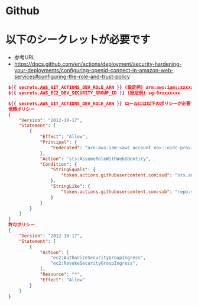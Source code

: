 # Github

# 以下のシークレットが必要です

- 参考URL
- <https://docs.github.com/en/actions/deployment/security-hardening-your-deployments/configuring-openid-connect-in-amazon-web-services#configuring-the-role-and-trust-policy>

``` json
 ${{ secrets.AWS_GIT_ACTIONS_DEV_ROLE_ARN }} (設定例) arn:aws:iam::xxxxxxxxx:role/xxxxxxxx-Role
 ${{ secrets.AWS_EC2_DEV_SECURITY_GROUP_ID }} (設定例) sg-0xxxxxxxx

 ${{ secrets.AWS_GIT_ACTIONS_DEV_ROLE_ARN }} ロールには以下のポリシーが必要です。
 信頼ポリシー
 {
     "Version": "2012-10-17",
     "Statement": [
         {
             "Effect": "Allow",
             "Principal": {
                 "Federated": "arn:aws:iam:<aws account no>::oidc-provider/token.actions.githubusercontent.com"
             },
             "Action": "sts:AssumeRoleWithWebIdentity",
             "Condition": {
                 "StringEquals": {
                     "token.actions.githubusercontent.com:aud": "sts.amazonaws.com"
                 },
                 "StringLike": {
                     "token.actions.githubusercontent.com:sub": "repo:<team>/<repname>:ref:refs/heads/*"
                 }
             }
         }
     ]
 }
 許可ポリシー
 {
     "Version": "2012-10-17",
     "Statement": [
         {
             "Action": [
                 "ec2:AuthorizeSecurityGroupIngress",
                 "ec2:RevokeSecurityGroupIngress",
             ],
             "Resource": "*",
             "Effect": "Allow"
         }
     ]
 }
```
